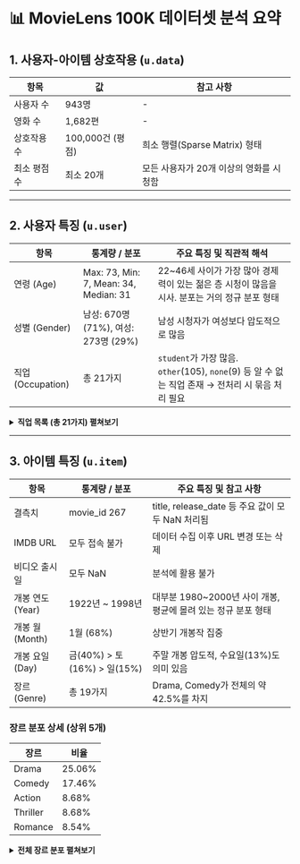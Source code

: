 # 📊 MovieLens 100K 데이터셋 분석 요약

## 1. 사용자-아이템 상호작용 (`u.data`)
| 항목 | 값 | 참고 사항 |
|------|----|-----------|
| 사용자 수 | 943명 | - |
| 영화 수 | 1,682편 | - |
| 상호작용 수 | 100,000건 (평점) | 희소 행렬(Sparse Matrix) 형태 |
| 최소 평점 수 | 최소 20개 | 모든 사용자가 20개 이상의 영화를 시청함 |

---

## 2. 사용자 특징 (`u.user`)
| 항목 | 통계량 / 분포 | 주요 특징 및 직관적 해석 |
|------|---------------|------------------------|
| 연령 (Age) | Max: 73, Min: 7, Mean: 34, Median: 31 | 22~46세 사이가 가장 많아 경제력이 있는 젊은 층 시청이 많음을 시사. 분포는 거의 정규 분포 형태 |
| 성별 (Gender) | 남성: 670명 (71%), 여성: 273명 (29%) | 남성 시청자가 여성보다 압도적으로 많음 |
| 직업 (Occupation) | 총 21가지 | `student`가 가장 많음. `other`(105), `none`(9) 등 알 수 없는 직업 존재 → 전처리 시 묶음 처리 필요 |

<details>
<summary><strong>직업 목록 (총 21가지) 펼쳐보기</strong></summary>

- administrator, artist, doctor, educator, engineer, entertainment, executive, healthcare, homemaker, lawyer, librarian, marketing, none, other, programmer, retired, salesman, scientist, student, technician, writer

</details>

---

## 3. 아이템 특징 (`u.item`)
| 항목 | 통계량 / 분포 | 주요 특징 및 참고 사항 |
|------|---------------|------------------------|
| 결측치 | movie_id 267 | title, release_date 등 주요 값이 모두 NaN 처리됨 |
| IMDB URL | 모두 접속 불가 | 데이터 수집 이후 URL 변경 또는 삭제 |
| 비디오 출시일 | 모두 NaN | 분석에 활용 불가 |
| 개봉 연도 (Year) | 1922년 ~ 1998년 | 대부분 1980~2000년 사이 개봉, 평균에 몰려 있는 정규 분포 형태 |
| 개봉 월 (Month) | 1월 (68%) | 상반기 개봉작 집중 |
| 개봉 요일 (Day) | 금(40%) > 토(16%) > 일(15%) | 주말 개봉 압도적, 수요일(13%)도 의미 있음 |
| 장르 (Genre) | 총 19가지 | Drama, Comedy가 전체의 약 42.5%를 차지 |

### 장르 분포 상세 (상위 5개)
| 장르 | 비율 |
|------|-----|
| Drama | 25.06% |
| Comedy | 17.46% |
| Action | 8.68% |
| Thriller | 8.68% |
| Romance | 8.54% |

<details>
<summary><strong>전체 장르 분포 펼쳐보기</strong></summary>

| 장르 | 비율 (%) | 장르 | 비율 (%) |
|------|----------|------|----------|
| Drama | 25.06 | Film-Noir | 0.83 |
| Comedy | 17.46 | Fantasy | 0.76 |
| Action | 8.68 | unknown | 0.07 |
| Thriller | 8.68 | Animation | 1.45 |
| Romance | 8.54 | Documentary | 1.73 |
| Adventure | 4.67 | Musical | 1.94 |
| Children | 4.22 | Mystery | 2.11 |
| Crime | 3.77 | War | 2.45 |
| Sci-Fi | 3.49 | Horror | 3.18 |

</details>
